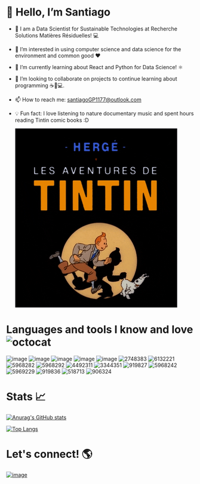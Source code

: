 # 👋 Hello, I’m Santiago
- :briefcase: I am a Data Scientist for Sustainable Technologies at Recherche Solutions Matières Résiduelles! :computer:
- 👀 I’m interested in using computer science and data science for the environment and common good ❤️
- 🌱 I’m currently learning about React and Python for Data Science! :atom_symbol:
- 🖤 I’m looking to collaborate on projects to continue learning about programming ☕🐍💻.
- 📫 How to reach me: santiagoGP1177@outlook.com
- 💡 Fun fact: I love listening to nature documentary music and spent hours reading Tintin comic books :D

     ![Tintin](tintin.gif)

# Languages and tools I know and love![octocat](https://github.com/SantiagoG117/SantiagoG117/assets/128077604/30ce711f-9d86-4b97-b5f1-283fe62211b9)
![image](https://github.com/user-attachments/assets/0851248f-33b4-4e25-8e54-7addce7df717)
![image](https://github.com/user-attachments/assets/efd0313b-0ff2-4057-ae4a-20f89c601f3c)
![image](https://github.com/user-attachments/assets/05370bab-a79a-42c1-b6ca-186d65d8cc34)
![image](https://github.com/user-attachments/assets/e5e387fe-af08-4073-b3be-b06027b41488)
![image](https://github.com/user-attachments/assets/38567cdd-cfe8-4277-bfb4-020345947395)
![2748383](https://github.com/SantiagoG117/SantiagoG117/assets/128077604/1f930faa-7b85-4e79-823f-2fa6b7b642e0)
![6132221](https://github.com/SantiagoG117/SantiagoG117/assets/128077604/ca6992fd-abca-4294-9410-60e6f7e36207)
![5968282](https://github.com/SantiagoG117/SantiagoG117/assets/128077604/f14af888-a403-4fb0-98ea-5d7938bea7ec) ![5968292](https://github.com/SantiagoG117/SantiagoG117/assets/128077604/8063f814-77a2-489f-9d50-5d0265c7c05c) ![4492311](https://github.com/SantiagoG117/SantiagoG117/assets/128077604/b00a3431-3833-42b7-a9be-45390cf8142e) ![3344351](https://github.com/SantiagoG117/SantiagoG117/assets/128077604/1d6df4f7-f66b-49ad-8424-673033b50c49) ![919827](https://github.com/SantiagoG117/SantiagoG117/assets/128077604/55de9dcc-0c4c-454b-b36f-f307f15d7e94) ![5968242](https://github.com/SantiagoG117/SantiagoG117/assets/128077604/65170ae2-08bd-4a5e-ac0b-7a3aa88d7cfc) ![5969229](https://github.com/SantiagoG117/SantiagoG117/assets/128077604/29152451-63ca-4716-8b3d-d9862139cfff) ![919836](https://github.com/SantiagoG117/SantiagoG117/assets/128077604/652b127b-4bcc-477e-a9ec-a93bfe3fff68) ![518713](https://github.com/SantiagoG117/SantiagoG117/assets/128077604/9b760559-04e1-432c-a1eb-cdb438a390ee) 
![906324](https://github.com/SantiagoG117/SantiagoG117/assets/128077604/27033630-f31a-42ef-8657-31e7d1314aef)



# Stats 📈

[![Anurag's GitHub stats](https://github-readme-stats.vercel.app/api?username=SantiagoG117&show_icons=true&theme=dark)](https://github.com/anuraghazra/github-readme-stats)

[![Top Langs](https://github-readme-stats.vercel.app/api/top-langs/?username=SantiagoG117&layout=donut&theme=dark)](https://github.com/anuraghazra/github-readme-stats)

# Let's connect! 🌎

[![image](https://github.com/user-attachments/assets/792f42b3-eecb-4063-88dd-fc7e1632eba6)
](https://www.linkedin.com/in/santiago-garcia-perez/)



